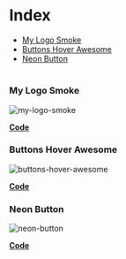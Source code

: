 
# Index

- [My Logo Smoke](#my-logo-smoke)
- [Buttons Hover Awesome](#buttons-hover-awesome)
- [Neon Button](#neon-button)
#

### My Logo Smoke

![my-logo-smoke](https://user-images.githubusercontent.com/38081852/77210445-c7c43f80-6adf-11ea-84b9-d63539a0c26a.gif)
<br>

**[Code](./src/my-logo-smoke/)**

### Buttons Hover Awesome

![buttons-hover-awesome](https://user-images.githubusercontent.com/38081852/77186870-54f09f80-6ab2-11ea-8353-c815b02bbcbb.gif)<br>

**[Code](./src/buttons-hover-awesome/)**

### Neon Button

![neon-button](https://user-images.githubusercontent.com/38081852/77209538-44a1ea00-6add-11ea-80d9-02c1a93f76d5.gif)
<br>

**[Code](./src/neon-button/)**